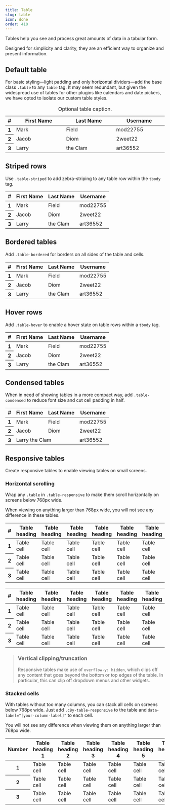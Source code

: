 ```yaml
---
title: Table
slug: table
icon: done
order: 410
---
```


<!-- markdownlint-disable MD025 -->
<!-- markdownlint-disable MD033 -->
<!-- markdownlint-disable MD051 -->

Tables help you see and process great amounts of data in a tabular form.

Designed for simplicity and clarity, they are an efficient way to organize and present information.

## Default table

For basic styling—light padding and only horizontal dividers—add the base class `.table` to any
`table` tag. It may seem redundant, but given the widespread use of tables for other
plugins like calendars and date pickers, we have opted to isolate our custom table styles.

<codex-tutorial-example >
<div class="container-fluid">
  <table class="table">
    <caption>Optional table caption.</caption>
    <colgroup>
      <col width="20px">
      <col width="33%">
      <col width="33%">
      <col width="33%">
    </colgroup>
    <thead>
      <tr>
        <th>#</th>
        <th>First Name</th>
        <th>Last Name</th>
        <th>Username</th>
      </tr>
    </thead>
    <tbody>
      <tr>
        <th scope="row">1</th>
        <td>Mark</td>
        <td>Field</td>
        <td>mod22755</td>
      </tr>
      <tr>
        <th scope="row">2</th>
        <td>Jacob</td>
        <td>Diom</td>
        <td>2weet22</td>
      </tr>
      <tr>
        <th scope="row">3</th>
        <td>Larry</td>
        <td>the Clam</td>
        <td>art36552</td>
      </tr>
    </tbody>
  </table>
</div>
</codex-tutorial-example>

## Striped rows

Use `.table-striped` to add zebra-striping to any table row within the `tbody` tag.

<codex-tutorial-example>
<div class="container-fluid">
  <table class="table table-striped">
    <thead>
      <tr>
        <th>#</th>
        <th>First Name</th>
        <th>Last Name</th>
        <th>Username</th>
      </tr>
    </thead>
    <tbody>
      <tr>
        <th scope="row">1</th>
        <td>Mark</td>
        <td>Field</td>
        <td>mod22755</td>
      </tr>
      <tr>
        <th scope="row">2</th>
        <td>Jacob</td>
        <td>Diom</td>
        <td>2weet22</td>
      </tr>
      <tr>
        <th scope="row">3</th>
        <td>Larry</td>
        <td>the Clam</td>
        <td>art36552</td>
      </tr>
    </tbody>
  </table>
</div>
</codex-tutorial-example>

## Bordered tables

Add `.table-bordered` for borders on all sides of the table and cells.

<codex-tutorial-example>
<div class="container-fluid">
  <table class="table table-bordered">
    <thead>
      <tr>
        <th>#</th>
        <th>First Name</th>
        <th>Last Name</th>
        <th>Username</th>
      </tr>
    </thead>
    <tbody>
      <tr>
        <th scope="row">1</th>
        <td>Mark</td>
        <td>Field</td>
        <td>mod22755</td>
      </tr>
      <tr>
        <th scope="row">2</th>
        <td>Jacob</td>
        <td>Diom</td>
        <td>2weet22</td>
      </tr>
      <tr>
        <th scope="row">3</th>
        <td>Larry</td>
        <td>the Clam</td>
        <td>art36552</td>
      </tr>
    </tbody>
  </table>
</div>
</codex-tutorial-example>

## Hover rows

Add `.table-hover` to enable a hover state on table rows within a `tbody` tag.

<codex-tutorial-example>
<div class="container-fluid">
  <table class="table table-hover">
    <thead>
      <tr>
        <th>#</th>
        <th>First Name</th>
        <th>Last Name</th>
        <th>Username</th>
      </tr>
    </thead>
    <tbody>
      <tr>
        <th scope="row">1</th>
        <td>Mark</td>
        <td>Field</td>
        <td>mod22755</td>
      </tr>
      <tr>
        <th scope="row">2</th>
        <td>Jacob</td>
        <td>Diom</td>
        <td>2weet22</td>
      </tr>
      <tr>
        <th scope="row">3</th>
        <td>Larry</td>
        <td>the Clam</td>
        <td>art36552</td>
      </tr>
    </tbody>
  </table>
</div>
</codex-tutorial-example>

## Condensed tables

When in need of showing tables in a more compact way, add `.table-condensed` to reduce font size and cut cell padding in half.

<codex-tutorial-example>
<div class="container-fluid">
  <table class="table table-condensed">
    <thead>
      <tr>
        <th>#</th>
        <th>First Name</th>
        <th>Last Name</th>
        <th>Username</th>
      </tr>
    </thead>
    <tbody>
      <tr>
        <th scope="row">1</th>
        <td>Mark</td>
        <td>Field</td>
        <td>mod22755</td>
      </tr>
      <tr>
        <th scope="row">2</th>
        <td>Jacob</td>
        <td>Diom</td>
        <td>2weet22</td>
      </tr>
      <tr>
        <th scope="row">3</th>
        <td colspan="2">Larry the Clam</td>
        <td>art36552</td>
      </tr>
    </tbody>
  </table>
</div>
</codex-tutorial-example>

## Responsive tables

Create responsive tables to enable viewing tables on small screens.

### Horizontal scrolling

Wrap any `.table` in `.table-responsive` to make them scroll horizontally on screens below 768px
wide.

When viewing on anything larger than 768px wide, you will not see any difference in these tables.

<codex-tutorial-example>
<div class="container-fluid">
  <div class="table-responsive">
    <table class="table">
      <thead>
        <tr>
          <th>#</th>
          <th>Table heading</th>
          <th>Table heading</th>
          <th>Table heading</th>
          <th>Table heading</th>
          <th>Table heading</th>
          <th>Table heading</th>
        </tr>
      </thead>
      <tbody>
        <tr>
          <th scope="row">1</th>
          <td>Table cell</td>
          <td>Table cell</td>
          <td>Table cell</td>
          <td>Table cell</td>
          <td>Table cell</td>
          <td>Table cell</td>
        </tr>
        <tr>
          <th scope="row">2</th>
          <td>Table cell</td>
          <td>Table cell</td>
          <td>Table cell</td>
          <td>Table cell</td>
          <td>Table cell</td>
          <td>Table cell</td>
        </tr>
        <tr>
          <th scope="row">3</th>
          <td>Table cell</td>
          <td>Table cell</td>
          <td>Table cell</td>
          <td>Table cell</td>
          <td>Table cell</td>
          <td>Table cell</td>
        </tr>
      </tbody>
    </table>
  </div>

  <div class="table-responsive">
    <table class="table table-bordered">
      <thead>
        <tr>
          <th>#</th>
          <th>Table heading</th>
          <th>Table heading</th>
          <th>Table heading</th>
          <th>Table heading</th>
          <th>Table heading</th>
          <th>Table heading</th>
        </tr>
      </thead>
      <tbody>
        <tr>
          <th scope="row">1</th>
          <td>Table cell</td>
          <td>Table cell</td>
          <td>Table cell</td>
          <td>Table cell</td>
          <td>Table cell</td>
          <td>Table cell</td>
        </tr>
        <tr>
          <th scope="row">2</th>
          <td>Table cell</td>
          <td>Table cell</td>
          <td>Table cell</td>
          <td>Table cell</td>
          <td>Table cell</td>
          <td>Table cell</td>
        </tr>
        <tr>
          <th scope="row">3</th>
          <td>Table cell</td>
          <td>Table cell</td>
          <td>Table cell</td>
          <td>Table cell</td>
          <td>Table cell</td>
          <td>Table cell</td>
        </tr>
      </tbody>
    </table>
  </div>
</div>
</codex-tutorial-example>

> ### Vertical clipping/truncation  
>
> Responsive tables make use of `overflow-y: hidden`, which clips
> off any content that goes beyond the bottom or top edges of the table. In particular, this can
> clip off dropdown menus and other widgets.

### Stacked cells

With tables without too many columns, you can stack all cells on screens below 768px wide. Just add
`.c8y-table-responsive` to the table and `data-label="[your-column-label]"` to each cell.

You will not see any difference when viewing them on anything larger than 768px wide.

<codex-tutorial-example>
<div class="container-fluid">
  <table class="table table-striped c8y-table-responsive">
    <thead>
      <tr>
        <th>Number</th>
        <th>Table heading 1</th>
        <th>Table heading 2</th>
        <th>Table heading 3</th>
        <th>Table heading 4</th>
        <th>Table heading 5</th>
        <th>Table heading 6</th>
      </tr>
    </thead>
    <tbody>
      <tr>
        <th data-label="Number" scope="row">1</th>
        <td data-label="Table heading 1">Table cell</td>
        <td data-label="Table heading 2">Table cell</td>
        <td data-label="Table heading 3">Table cell</td>
        <td data-label="Table heading 4">Table cell</td>
        <td data-label="Table heading 5">Table cell</td>
        <td data-label="Table heading 6">Table cell</td>
      </tr>
      <tr>
        <th data-label="Number" scope="row">2</th>
        <td data-label="Table heading 1">Table cell</td>
        <td data-label="Table heading 2">Table cell</td>
        <td data-label="Table heading 3">Table cell</td>
        <td data-label="Table heading 4">Table cell</td>
        <td data-label="Table heading 5">Table cell</td>
        <td data-label="Table heading 6">Table cell</td>
      </tr>
      <tr>
        <th data-label="Number" scope="row">3</th>
        <td data-label="Table heading 1">Table cell</td>
        <td data-label="Table heading 2">Table cell</td>
        <td data-label="Table heading 3">Table cell</td>
        <td data-label="Table heading 4">Table cell</td>
        <td data-label="Table heading 5">Table cell</td>
        <td data-label="Table heading 6">Table cell</td>
      </tr>
    </tbody>
  </table>
</div>
</codex-tutorial-example>
